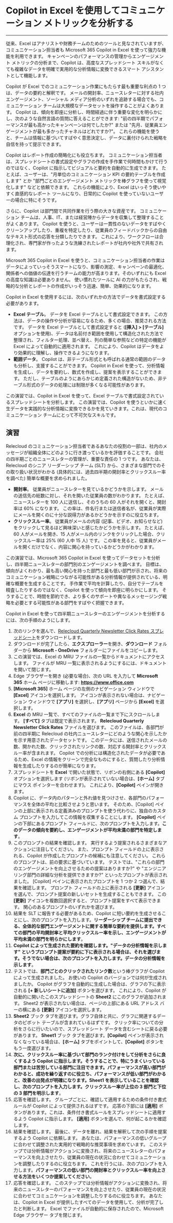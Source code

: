 # Copilot in Excel を使用してコミュニケーション メトリックを分析する
---
従来、Excel はアナリストや財務チームのためのツールと見なされていますが、コミュニケーション担当者も Microsoft 365 Copilot in Excel を使って強力な機能を利用できます。 キャンペーンのパフォーマンスの管理からエンゲージメント メトリックの分析まで、Copilot は、高度なスプレッドシート スキルがなくても複雑なデータを明確で実用的な分析情報に変換できるスマート アシスタントとして機能します。

Copilot が Excel でのコミュニケーション作業にもたらす最も重要な利点の 1 つは、データの要約と解釈です。 メールの開封率、ニュースレターに対する社内エンゲージメント、ソーシャル メディア分析のいずれを追跡する場合でも、コミュニケーション チームは大規模なデータセットを操作することがよくあります。 Copilot は、傾向を即座に分析し、時間経過に伴う重要な変化を明らかにし、次のような自然言語の質問に答えることができます: "前の四半期でパフォーマンスが最も高かったキャンペーンは何でしたか?"  または "先月、従業員エンゲージメントが最も多かったチャネルはどれですか?"。 これらの機能を使うと、チームは情報に基づいてすばやく意思決定し、データに裏付けられた戦略を自信を持って提示できます。

Copilot はレポート作成の簡略化にも役立ちます。 コミュニケーション担当者は、スプレッドシートの書式設定やグラフの作成を手作業で何時間もかけて行うのではなく、Copilot に指示してビジュアルと要約を自動的に生成できます。 たとえば、ユーザーは、"月単位のコミュニケーション KPI の要約テーブルを作成します" とか "部門ごとのエンゲージメント メトリックを棒グラフを使って視覚化します" などと依頼できます。 これらの機能により、Excel はいっそう使いやすく直感的なレポート ツールになり、日常的に Copilot を使っていないユーザーの場合に特にそうです。

さらに、Copilot は部門間で共同作業を行う際の大きな資産です。 コミュニケーション チームは、人事、IT、または経営陣からデータを収集して整理することがよくあります。 Copilot を使うと、ユーザーは一貫性のないデータをすばやくクリーンアップしたり、重複を特定したり、従業員のフィードバックからの自由なテキスト形式の応答を分類したりできます。 これにより、ワークフローは合理化され、専門家が作ったような洗練されたレポートが社内や社外で共有されます。

Microsoft 365 Copilot in Excel を使うと、コミュニケーション担当者の作業はデータによっていっそうスマートになり、影響の測定、キャンペーンの最適化、関係者への価値の伝達を行うチームの能力が高まります。そのいずれにも Excel の高度な知識は必要ありません。 使い慣れたツールに AI の力がもたらされ、戦略的な分析とレポートの作成がいっそう迅速、簡単、効果的になります。

Copilot in Excel を使用するには、次のいずれかの方法でデータを書式設定する必要があります。

- **Excel テーブル**。 データを Excel テーブルとして書式設定できます。 この方法は、データの操作や分析が容易になるため、多くの場合、推奨される方法です。 データを Excel テーブルとして書式設定すると (**[挿入] > [テーブル]** オプションを使用)、データは名前付き範囲を使用して構造化された方法で整理され、フィルター処理、並べ替え、列の簡単な参照などの特定の機能が Excel によって自動的に適用されます。 これにより、Copilot はデータをより効果的に理解し、操作できるようになります。
- **範囲データ**。 Copilot は、非テーブル形式とも呼ばれる通常の範囲のデータも分析し、支援することができます。 Copilot in Excel を使って、分析情報を生成し、データを要約し、数式を作成し、提案を表示することができます。 ただし、テーブルのようにあらかじめ定義された構造がないため、非テーブル形式のデータの処理には制限が多くなる可能性があります。 

この演習では、Copilot in Excel を使って、Excel テーブルで書式設定されているスプレッドシートを分析します。 この演習では、Copilot を使うといかに速く生データを実践的な分析情報に変換できるかを見ていきます。これは、現代のコミュニケーション チームにとって不可欠なスキルです。

## 演習

Relecloud のコミュニケーション担当者であるあなたの役割の一部は、社内のメッセージが組織全体にどのように行き渡っているかを評価することです。 会社の四半期ごとのニュースレターの管理が、重要な責任の 1 つです。 あなたは、Relecloud のシニア リーダーシップ チーム (SLT) から、さまざまな部門でのその取り扱い状況がわかる (具体的には、過去四半期の開封率とクリックスルー率を調べた) 簡単な概要を求められました。 

- **開封率**。 従業員がニュースレターを見ているかどうかを示します。 メールの送信先の総数に対し、それを開いた従業員の数がわかります。 たとえば、ニュースレターを 100 人に送信し、そのうちの 60 人がそれを開くと、開封率は 60% になります。 この率は、件名行または送信者名が、従業員が実際にメールを開くのに十分な説得力があるかどうかを示すのに役立ちます。
- **クリックスルー率**。 従業員がメールの内容 (記事、ビデオ、お知らせなど) をクリックして見るほど興味深いと感じたかどうかを示します。 たとえば、60 人がメールを開き、15 人がメール内のリンクをクリックした場合、クリックスルー率は 25% (60 人中 15 人) です。 この率を見ると、従業員がメールを開くだけでなく、内容に関心を持っているかどうかがわかります。

この演習では、Microsoft 365 Copilot in Excel を使ってデータセットを分析し、四半期ニュースレターの部門別のエンゲージメントを調べます。 目標は、傾向がよくわかり、最も高い関心を持った部門と最も低い部門が示され、将来のコミュニケーション戦略につながる可能性がある分析情報が提供されている、明確な概要を生成することです。 手作業で平均を計算したり、自分でテーブルを精査したりするのではなく、Copilot を使って傾向を即座に明らかにします。 そうすることで、時間を節約でき、より多くのサポートや異なるメッセージング戦略を必要とする可能性がある部門をすばやく把握できます。

Copilot in Excel を使って四半期ニュースレターのエンゲージメントを分析するには、次の手順のようにします。

1. 次のリンクを選んで、[Relecloud Quarterly Newsletter Click Rates スプレッドシート](https://go.microsoft.com/fwlink/?linkid=2320266)をダウンロードします。
1. ダウンロードが完了したら、**エクスプローラー**を開き、**ダウンロード** フォルダーから **Microsoft - OneDrive** フォルダーにファイルをコピーします。
1. この演習では、Excel の MRU ファイルの一覧からドキュメントにアクセスします。 ファイルが MRU 一覧に表示されるようにするには、ドキュメントを開いて閉じます。 
1. Edge ブラウザーを開き (必要な場合)、次の URL を入力して **Microsoft 365** ホーム ページに移動します: **https://www.office.com**  
1. **[Microsoft 365]** ホーム ページの左側のナビゲーション ウィンドウで **[Excel]** アイコンを選択します。 アイコンが表示されない場合は、ナビゲーション ウィンドウで **[アプリ]** を選択し、**[アプリ]** ページから **[Excel]** を選択します。
1. **Excel** の MRU 一覧で、すべてのファイルの一覧まで下にスクロールします。 **[すべて]** タブは既定で表示されます。 **Relecloud Quarterly Newsletter Click Rates** ファイルを選びます。 このファイルは、各部門が前の四半期に Relecloud の社内ニュースレターにどのような関心を示したかを示す用意されたデータセットです。 このデータには、送信されたメールの数、開かれた数、クリックされたリンクの数、対応する開封率とクリックスルー率が含まれます。 Copilot での分析には構造化されたデータが必要であるため、Excel の情報をクリーンで完全なものにすると、質問したり分析情報を生成したりするのが簡単になります。
1. スプレッドシートを **Excel** で開いた状態で、リボンの右側にある **[Copilot]** オプションを選択します (リボンが表示されていない場合は、**[ホーム]** タブにマウス ポインターを合わせます)。 これにより、**[Copilot]** ペインが開きます。 
1. Copilot に、データ内のパターンと外れ値を見つけさせ、各部門のパフォーマンスを全体の平均と比較させようと思います。 そのため、[Copilot] ペインの上部に表示される定義済みのプロンプトを使う代わりに、独自のカスタム プロンプトを入力してこの情報を収集することにします。 **[Copilot]** ペインの下部にあるプロンプト フィールドに、次のプロンプトを入力します。**このデータの傾向を要約し、エンゲージメントが平均未満の部門を特定します**。
1. このプロンプトの結果を確認します。 実行するよう提案されるさまざまなアクションに注目してください。 また、プロンプト フィールドの上に表示される、Copilot が作成したプロンプトの候補にも注意してください。 これらのプロンプトは、前の要求に基づいています。 テストでは、"これらの部門のエンゲージメントを向上させるための提案はありますか?"  や "エンジニアリング部門の詳細な分析を提供できますか?"  といったプロンプトが表示されました。 [Copilot] ペインに表示されたプロンプトを 1 つか 2 つ選んで、結果を確認します。 プロンプト フィールドの上に表示される **[更新]** アイコンを選んで、プロンプト提案の新しいセットを生成することもできます。 この **[更新]** アイコンを複数回選択すると、プロンプト提案をすべて表示できます。 関心のあるプロンプトのいずれかを選びます。 
1. 結果を SLT に報告する必要があるため、Copilot に短い要約を生成させることにし、次のプロンプトを入力します。**リーダーシップ チームに提出できる、全体的な部門エンゲージメントに関する簡単な要約を提供します。すべての部門の平均開封率と平均クリックスルー率を示し、エンゲージメントが平均未満の部門を明らかにします**。
1. **Copilot によって生成された要約を確認します。"データの分析情報を示します" というプロンプト提案が要約に下に表示される場合は、それを選びます。そうでない場合は、次のプロンプトを入力します。データの分析情報を示します**。
1. テストでは、**部門ごとのクリックされたリンク数**という棒グラフが Copilot によって生成されました。 お使いの Copilot のバージョンでは何が生成されましたか。 Copilot がグラフを自動的に生成した場合は、グラフの下に表示される **[+ 新しいシートに追加]** ボタンを選びます。 これにより、Copilot が自動的に開いたこのスプレッドシートの **Sheet2** にこのグラフが追加されます。 Sheet2 が表示されない場合は、ページの上部にある URL アドレス バーの横にある **[更新]** アイコンを選択します。
1. **Sheet2** ブック タブを選びます。グラフ自体と共に、グラフに関連するデータのピボット テーブルが含まれているはずです。 クリック率についての分析をさらに行いたいので、スプレッドシート データを含むシートに戻る必要があります。 **Sheet1** ブック タブを選びます。**[Copilot]** ペインが表示されなくなっている場合は、**[ホーム]** タブをポイントして、**[Copilot]** ボタンをもう一度選びます。 
1. **次に、クリックスルー率に基づいて部門のランク付けをして分析をさらに良くするよう Copilot に指示します。そうすることで、特にうまくいっている部門または苦労している部門に注目できます。パフォーマンスが高い部門がわかると、成功を繰り返すのに役立ち、パフォーマンスが低い部門がわかると、改善の出発点が明確になります。Sheet1 を表示していることを確認し、次のプロンプトを入力します。クリックスルー率が上位の 3 部門と下位の 3 部門を明示します**。
1. 応答を確認します。 グループごとに、確認して適用するための条件付き書式ルールが Copilot によって提供されるはずです。 応答の下部には **[適用]** ボタンがあります。これは、条件付き書式ルールをスプレッドシートに適用するよう Copilot に指示します。 **[適用]** ボタンを選んで、何が起こるかを確認します。 
1. 結果を確認します。 最後に、データを離れ、結果を解釈して次の手順を提案するよう Copilot に依頼します。 あなたは、パフォーマンスの低いグループに合わせて調整された実用的で戦略的な推奨事項を求めています。 このステップでは分析情報がアクションに変換され、将来のニュースレターのパフォーマンスを向上させたり、従業員の現在の状況に合わせてコミュニケーションを調整したりするのに役立ちます。 これを行うには、次のプロンプトを入力します。**パフォーマンスの低い部門の開封率とクリックスルー率を向上させる方法をいくつか提案してください**。
1. 応答を確認します。 このステップでは分析情報がアクションに変換され、将来のニュースレターのパフォーマンスを向上させたり、従業員の現在の状況に合わせてコミュニケーションを調整したりするのに役立ちます。 あなたは、Copilot in Excel が提供したすべてのデータを使用して、分析が完了したと判断します。 Excel でファイルが自動的に保存されたので、Microsoft Edge ブラウザー タブを閉じます。
